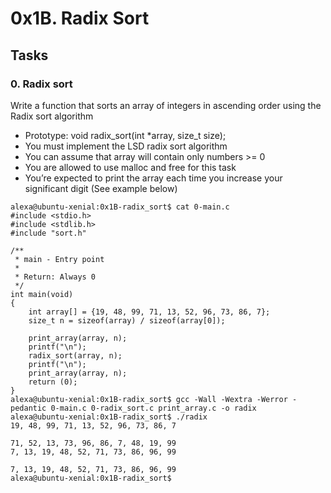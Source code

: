 # 0x1B. Radix Sort

## Tasks

### 0. Radix sort
Write a function that sorts an array of integers in ascending order using the Radix sort algorithm

* Prototype: void radix_sort(int *array, size_t size);
* You must implement the LSD radix sort algorithm
* You can assume that array will contain only numbers >= 0
* You are allowed to use malloc and free for this task
* You’re expected to print the array each time you increase your significant digit (See example below)

```
alexa@ubuntu-xenial:0x1B-radix_sort$ cat 0-main.c
#include <stdio.h>
#include <stdlib.h>
#include "sort.h"

/**
 * main - Entry point
 *
 * Return: Always 0
 */
int main(void)
{
    int array[] = {19, 48, 99, 71, 13, 52, 96, 73, 86, 7};
    size_t n = sizeof(array) / sizeof(array[0]);

    print_array(array, n);
    printf("\n");
    radix_sort(array, n);
    printf("\n");
    print_array(array, n);
    return (0);
}
alexa@ubuntu-xenial:0x1B-radix_sort$ gcc -Wall -Wextra -Werror -pedantic 0-main.c 0-radix_sort.c print_array.c -o radix
alexa@ubuntu-xenial:0x1B-radix_sort$ ./radix
19, 48, 99, 71, 13, 52, 96, 73, 86, 7

71, 52, 13, 73, 96, 86, 7, 48, 19, 99
7, 13, 19, 48, 52, 71, 73, 86, 96, 99

7, 13, 19, 48, 52, 71, 73, 86, 96, 99
alexa@ubuntu-xenial:0x1B-radix_sort$
```
